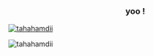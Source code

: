 
<h3 align="center">yoo !</h3>


<p align="left"> <a href="https://github.com/ryo-ma/github-profile-trophy"><img src="https://github-profile-trophy.vercel.app/?username=tahahamdii" alt="tahahamdii" /></a> </p>



<p><img align="center" src="https://github-readme-streak-stats.herokuapp.com/?user=tahahamdii&" alt="tahahamdii" /></p>
